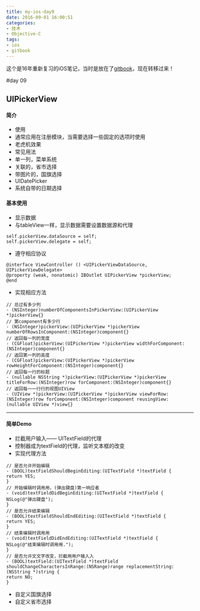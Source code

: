 ```yaml
---
title: my-ios-day9
date: 2016-09-01 16:00:51
categories: 
- 技术
- Objective-C 
tags: 
- ios
- gitbook
---
```


这个是16年重新复习的iOS笔记，当时是放在了[gitbook](https://sleenxiu.gitbooks.io/my-learning-ios/content/)，现在转移过来！
<!-- more -->

#day 09
## UIPickerView

#### 简介
- 使用
- 通常应用在注册模块，当需要选择一些固定的选项时使用
- 老虎机效果
- 常见用法
- 单一列，菜单系统
- 关联的，省市选择
- 带图片的，国旗选择
- UIDatePicker
- 系统自带的日期选择

#### 基本使用
- 显示数据
- 与tableView一样，显示数据需要设置数据源和代理
```objc
self.pickerView.dataSource = self;
self.pickerView.delegate = self;
```
- 遵守相应协议
```objc
@interface ViewController () <UIPickerViewDataSource, UIPickerViewDelegate>
@property (weak, nonatomic) IBOutlet UIPickerView *pickerView;
@end
```
- 实现相应方法
```objc
// 总过有多少列
- (NSInteger)numberOfComponentsInPickerView:(UIPickerView *)pickerView{}
// 第component有多少行
- (NSInteger)pickerView:(UIPickerView *)pickerView numberOfRowsInComponent:(NSInteger)component{}
// 返回每一列的宽度
- (CGFloat)pickerView:(UIPickerView *)pickerView widthForComponent: (NSInteger)component{}
// 返回第一列的高度
- (CGFloat)pickerView:(UIPickerView *)pickerView rowHeightForComponent:(NSInteger)component{}
// 返回每⼀⾏的标题
- (nullable NSString *)pickerView:(UIPickerView *)pickerView titleForRow:(NSInteger)row forComponent:(NSInteger)component{}
// 返回每⼀一⾏行的视图UIView
- (UIView *)pickerView:(UIPickerView *)pickerView viewForRow: (NSInteger)row forComponent:(NSInteger)component reusingView: (nullable UIView *)view{}
```
---
#### 简单Demo
- 拦截用户输入—— UITextField的代理
- 控制器成为textField的代理，监听文本框的改变
- 实现代理方法
```objc
// 是否允许开始编辑
- (BOOL)textFieldShouldBeginEditing:(UITextField *)textField {
return YES;
}
// 开始编辑时调⽤用，(弹出键盘)第一响应者
- (void)textFieldDidBeginEditing:(UITextField *)textField {
NSLog(@"弹出键盘");
}
// 是否允许结束编辑
- (BOOL)textFieldShouldEndEditing:(UITextField *)textField {
return YES;
}
// 结束编辑时调⽤用
- (void)textFieldDidEndEditing:(UITextField *)textField {
NSLog(@"结束编辑时调⽤用.");
}
// 是否允许⽂文字改变，拦截⽤用户输⼊入
- (BOOL)textField:(UITextField *)textField shouldChangeCharactersInRange:(NSRange)range replacementString:(NSString *)string {
return NO;
}
```
- 自定义国旗选择
- 自定义省市选择





